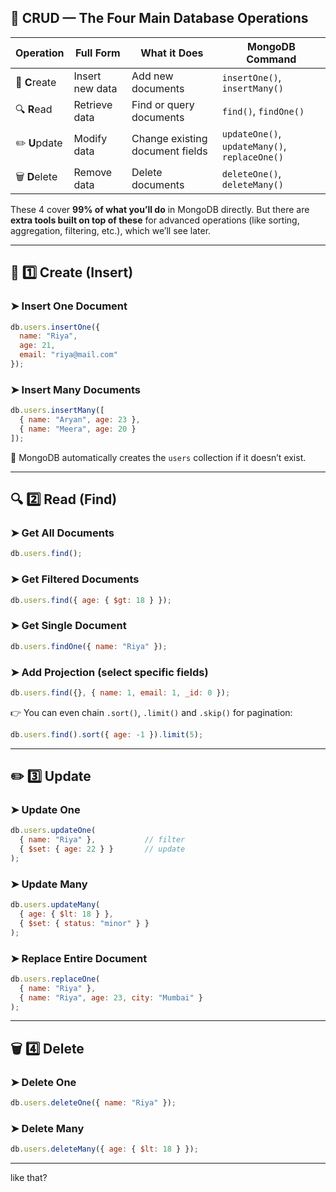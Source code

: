 ## 🧩 CRUD — The Four Main Database Operations

| Operation      | Full Form       | What it Does                    | MongoDB Command                               |
| -------------- | --------------- | ------------------------------- | --------------------------------------------- |
| 🧱 **C**reate  | Insert new data | Add new documents               | `insertOne()`, `insertMany()`                 |
| 🔍 **R**ead    | Retrieve data   | Find or query documents         | `find()`, `findOne()`                         |
| ✏️ **U**pdate  | Modify data     | Change existing document fields | `updateOne()`, `updateMany()`, `replaceOne()` |
| 🗑️ **D**elete | Remove data     | Delete documents                | `deleteOne()`, `deleteMany()`                 |

These 4 cover **99% of what you’ll do** in MongoDB directly.
But there are **extra tools built on top of these** for advanced operations (like sorting, aggregation, filtering, etc.), which we’ll see later.

---

## 🧱 1️⃣ Create (Insert)

### ➤ Insert One Document

```js
db.users.insertOne({
  name: "Riya",
  age: 21,
  email: "riya@mail.com"
});
```

### ➤ Insert Many Documents

```js
db.users.insertMany([
  { name: "Aryan", age: 23 },
  { name: "Meera", age: 20 }
]);
```

📘 MongoDB automatically creates the `users` collection if it doesn’t exist.

---

## 🔍 2️⃣ Read (Find)

### ➤ Get All Documents

```js
db.users.find();
```

### ➤ Get Filtered Documents

```js
db.users.find({ age: { $gt: 18 } });
```

### ➤ Get Single Document

```js
db.users.findOne({ name: "Riya" });
```

### ➤ Add Projection (select specific fields)

```js
db.users.find({}, { name: 1, email: 1, _id: 0 });
```

👉 You can even chain `.sort()`, `.limit()` and `.skip()` for pagination:

```js
db.users.find().sort({ age: -1 }).limit(5);
```

---

## ✏️ 3️⃣ Update

### ➤ Update One

```js
db.users.updateOne(
  { name: "Riya" },           // filter
  { $set: { age: 22 } }       // update
);
```

### ➤ Update Many

```js
db.users.updateMany(
  { age: { $lt: 18 } },
  { $set: { status: "minor" } }
);
```

### ➤ Replace Entire Document

```js
db.users.replaceOne(
  { name: "Riya" },
  { name: "Riya", age: 23, city: "Mumbai" }
);
```

---

## 🗑️ 4️⃣ Delete

### ➤ Delete One

```js
db.users.deleteOne({ name: "Riya" });
```

### ➤ Delete Many

```js
db.users.deleteMany({ age: { $lt: 18 } });
```

---
 like that?
